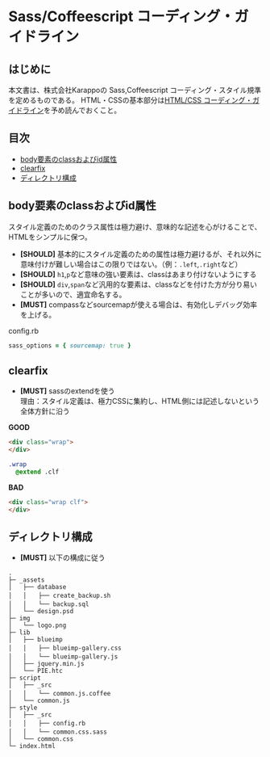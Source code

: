 # Sass/Coffeescript コーディング・ガイドライン

## はじめに

本文書は、株式会社Karappoの Sass,Coffeescript コーディング・スタイル規準を定めるものである。
HTML・CSSの基本部分は[HTML/CSS コーディング・ガイドライン](./html.ja.md)を予め読んでおくこと。

## 目次

- [body要素のclassおよびid属性](#body_class_id)
- [clearfix](#clearfix)
- [ディレクトリ構成](#directory)


<a name="body_class_id"></a>
## body要素のclassおよびid属性

スタイル定義のためのクラス属性は極力避け、意味的な記述を心がけることで、HTMLをシンプルに保つ。

- **[SHOULD]** 基本的にスタイル定義のための属性は極力避けるが、それ以外に意味付けが難しい場合はこの限りではない。（例：`.left`,`.right`など）
- **[SHOULD]** `h1`,`p`など意味の強い要素は、classはあまり付けないようにする
- **[SHOULD]** `div`,`span`など汎用的な要素は、classなどを付けた方が分り易いことが多いので、適宜命名する。
- **[MUST]** compassなどsourcemapが使える場合は、有効化しデバッグ効率を上げる。

config.rb
```ruby
sass_options = { sourcemap: true }
```

<a name="clearfix"></a>
## clearfix

- **[MUST]** sassのextendを使う  
理由：スタイル定義は、極力CSSに集約し、HTML側には記述しないという全体方針に沿う


**GOOD**
```html
<div class="wrap">
</div>
```
```sass
.wrap
  @extend .clf
```

**BAD**
```html
<div class="wrap clf">
</div>
```

<a name="directory"></a>
## ディレクトリ構成

- **[MUST]** 以下の構成に従う

```
.
├─ _assets
│   ├── database
│   │　　├── create_backup.sh
│   │　　└── backup.sql
│   └── design.psd
├─ img
│   └── logo.png
├─ lib
│   ├── blueimp
│   │　　├── blueimp-gallery.css
│   │　　└── blueimp-gallery.js
│   ├── jquery.min.js
│   └── PIE.htc
├─ script
│   ├── _src
│   │　　└── common.js.coffee
│   └── common.js
├─ style
│   ├── _src
│   │　　├── config.rb
│   │　　└── common.css.sass
│   └── common.css
└─ index.html
```
